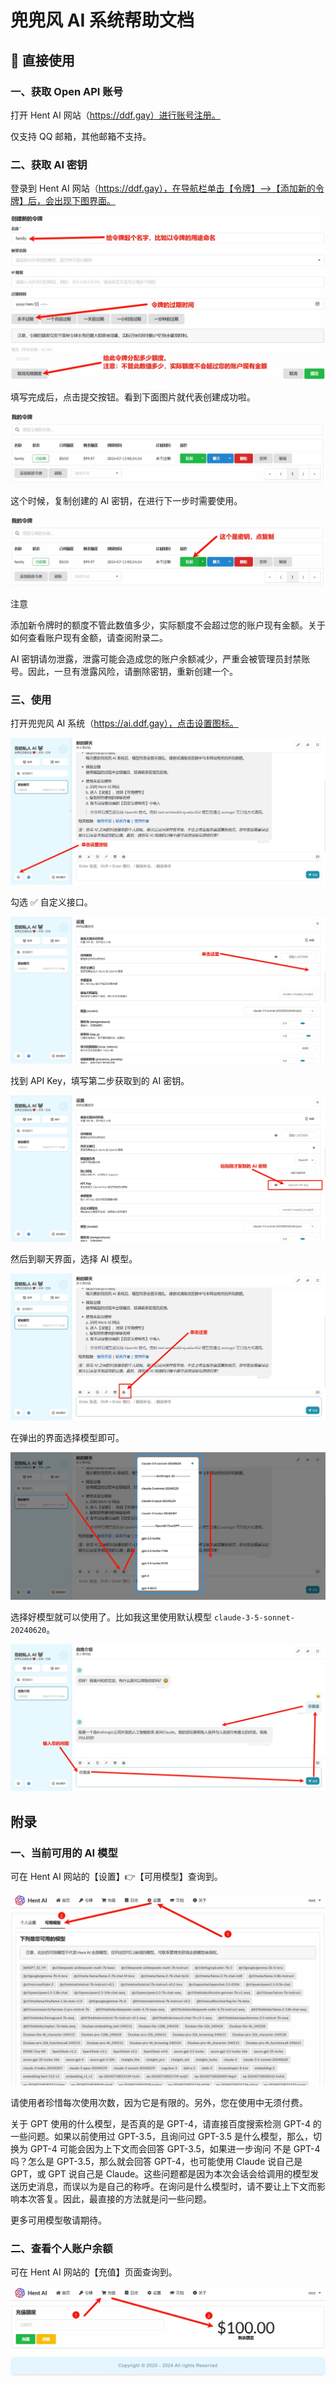 # 兜兜风 AI 系统帮助文档

## 🚀 直接使用

### 一、获取 Open API 账号 

打开 Hent AI 网站（https://ddf.gay）进行账号注册。

仅支持 QQ 邮箱，其他邮箱不支持。

### 二、获取 AI 密钥

登录到 Hent AI 网站（https://ddf.gay），在导航栏单击【令牌】—>【添加新的令牌】后，会出现下图界面。

<img src=".\images\获取 AI 密钥-创建.jpg" style="zoom:60%;" />

填写完成后，点击提交按钮。看到下面图片就代表创建成功啦。 

<img src=".\images\获取 AI 密钥-成功.jpg" style="zoom:80%;" />

这个时候，复制创建的 AI 密钥，在进行下一步时需要使用。 

<img src=".\images\获取 AI 密钥-复制密钥.jpg" style="zoom:80%;" />

注意 

添加新令牌时的额度不管此数值多少，实际额度不会超过您的账户现有金额。关于如何查看账户现有金额，请查阅附录二。

AI 密钥请勿泄露，泄露可能会造成您的账户余额减少，严重会被管理员封禁账号。因此，一旦有泄露风险，请删除密钥，重新创建一个。 

### 三、使用

打开兜兜风 AI 系统（https://ai.ddf.gay），点击设置图标。

<img src=".\images\使用-点击设置按钮.jpg" style="zoom:80%;" />

勾选 ✅ 自定义接口。

<img src=".\images\使用-点击自定义接口.jpg" style="zoom:80%;" />

找到 API Key，填写第二步获取到的 AI 密钥。 

<img src=".\images\使用-粘贴密钥.jpg" style="zoom:80%;" />

然后到聊天界面，选择 AI 模型。 

<img src=".\images\使用-单击模型列表按钮.jpg" style="zoom:80%;" />

在弹出的界面选择模型即可。 

<img src=".\images\使用-选择模型.jpg" style="zoom:80%;" />

选择好模型就可以使用了。比如我这里使用默认模型 `claude-3-5-sonnet-20240620`。 

<img src=".\images\使用-AI解决问题.jpg" style="zoom:80%;" />



## 附录

### 一、当前可用的 AI 模型

可在 Hent AI 网站的【设置】👉【可用模型】查询到。

<img src=".\images\附录-当前可用的 AI 模型.jpg" style="zoom:80%;" />

请使用者珍惜每次使用次数，因为它是有限的。另外，您在使用中无须付费。

关于 GPT 使用的什么模型，是否真的是 GPT-4，请直接百度搜索检测 GPT-4 的一些问题。如果以前使用过 GPT-3.5，且询问过 GPT-3.5 是什么模型，那么，切换为 GPT-4 可能会因为上下文而会回答 GPT-3.5，如果进一步询问 不是 GPT-4 吗？怎么是 GPT-3.5，那么就会回答 GPT-4，也可能使用 Claude 说自己是 GPT，或 GPT 说自己是 Claude。这些问题都是因为本次会话会给调用的模型发送历史消息，而误以为是自己的称呼。在询问是什么模型时，请不要让上下文而影响本次答复。因此，最直接的方法就是问一些问题。

更多可用模型敬请期待。

### 二、查看个人账户余额

可在 Hent AI 网站的【充值】页面查询到。

<img src=".\images\附录-查看个人账户余额.jpg" style="zoom:80%;" />

